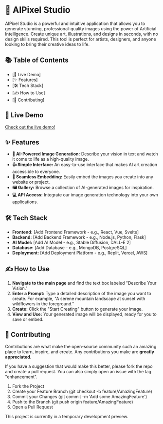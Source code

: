 # **🎨 AIPixel Studio**

AIPixel Studio is a powerful and intuitive application that allows you to generate stunning, professional-quality images using the power of Artificial Intelligence. Create unique art, illustrations, and designs in seconds, with no design skills required. This tool is perfect for artists, designers, and anyone looking to bring their creative ideas to life.

## **📚 Table of Contents**

* [🚀 Live Demo]
* [✨ Features]
* [🛠️ Tech Stack] 
* [✍️ How to Use]
* [🤝 Contributing]

## **🚀 Live Demo**

[Check out the live demo\!](https://29cbbecb-8ccb-4296-b7c6-9c4e3a264b48-00-3hjiueblmuzk9.worf.replit.dev/)

## **✨ Features**

* **🤖 AI-Powered Image Generation:** Describe your vision in text and watch it come to life as a high-quality image.  
* **👍 Simple Interface:** An easy-to-use interface that makes AI art creation accessible to everyone.  
* **🔗 Seamless Embedding:** Easily embed the images you create into any website or project.  
* **🖼️ Gallery:** Browse a collection of AI-generated images for inspiration.  
* **💻 API Access:** Integrate our image generation technology into your own applications.

## **🛠️ Tech Stack**

* **Frontend:** \[Add Frontend Framework \- e.g., React, Vue, Svelte\]  
* **Backend:** \[Add Backend Framework \- e.g., Node.js, Python, Flask\]  
* **AI Model:** \[Add AI Model \- e.g., Stable Diffusion, DALL-E 2\]  
* **Database:** \[Add Database \- e.g., MongoDB, PostgreSQL\]  
* **Deployment:** \[Add Deployment Platform \- e.g., Replit, Vercel, AWS\]

## **✍️ How to Use**

1. **Navigate to the main page** and find the text box labeled "Describe Your Vision."  
2. **Enter a Prompt:** Type a detailed description of the image you want to create. For example, "A serene mountain landscape at sunset with wildflowers in the foreground."  
3. **Create:** Click the "Start Creating" button to generate your image.  
4. **View and Use:** Your generated image will be displayed, ready for you to save or embed.

## **🤝 Contributing**

Contributions are what make the open-source community such an amazing place to learn, inspire, and create. Any contributions you make are **greatly appreciated**.

If you have a suggestion that would make this better, please fork the repo and create a pull request. You can also simply open an issue with the tag "enhancement".

1. Fork the Project  
2. Create your Feature Branch (git checkout \-b feature/AmazingFeature)  
3. Commit your Changes (git commit \-m 'Add some AmazingFeature')  
4. Push to the Branch (git push origin feature/AmazingFeature)  
5. Open a Pull Request

This project is currently in a temporary development preview.
